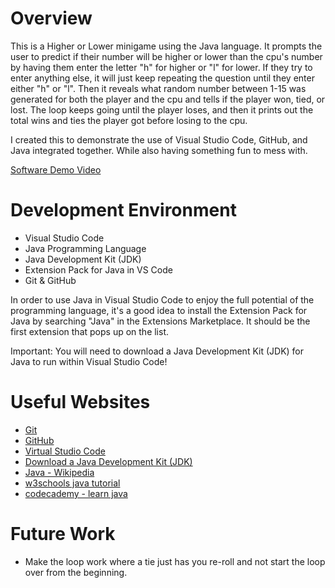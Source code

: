 # Overview

This is a Higher or Lower minigame using the Java language. It prompts the user to predict if their number will be higher or lower than the cpu's number by having them enter the letter "h" for higher or "l" for lower. If they try to enter anything else, it will just keep repeating the question until they enter either "h" or "l".
Then it reveals what random number between 1-15 was generated for both the player and the cpu and tells if the player won, tied, or lost. The loop keeps going until the player loses, and then it prints out the total wins and ties the player got before losing to the cpu.

I created this to demonstrate the use of Visual Studio Code, GitHub, and Java integrated together. While also having something fun to mess with.

[Software Demo Video](https://youtu.be/-4p-FC7LAno)

# Development Environment

- Visual Studio Code
- Java Programming Language
- Java Development Kit (JDK)
- Extension Pack for Java in VS Code
- Git & GitHub

In order to use Java in Visual Studio Code to enjoy the full potential of the programming language, it's a good idea to install the Extension Pack for Java by searching "Java" in the Extensions Marketplace. It should be the first extension that pops up on the list.

Important: You will need to download a Java Development Kit (JDK) for Java to run within Visual Studio Code!

# Useful Websites

- [Git](https://git-scm.com/download)
- [GitHub](https://github.com/)
- [Virtual Studio Code](https://code.visualstudio.com/download)
- [Download a Java Development Kit (JDK)](https://www.oracle.com/java/technologies/downloads/)
- [Java - Wikipedia](https://en.wikipedia.org/wiki/Java_(programming_language))
- [w3schools java tutorial](https://www.w3schools.com/java)
- [codecademy - learn java](https://www.codecademy.com/courses/learn-java)

# Future Work

- Make the loop work where a tie just has you re-roll and not start the loop over from the beginning.